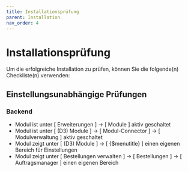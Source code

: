 ```yaml
---
title: Installationsprüfung
parent: Installation
nav_order: 4
---
```


# Installationsprüfung

Um die erfolgreiche Installation zu prüfen, können Sie die folgende(n) Checkliste(n) verwenden:

## Einstellungsunabhängige Prüfungen

### Backend

* Modul ist unter [ Erweiterungen ] -> [ Module ] aktiv geschaltet
* Modul ist unter [ (D3) Module ] -> [ Modul-Connector ] -> [ Modulverwaltung ] aktiv geschaltet
* Modul zeigt unter [ (D3) Module ] -> [ {$menutitle} ] einen eigenen Bereich für Einstellungen
* Modul zeigt unter [ Bestellungen verwalten ] -> [ Bestellungen ] -> [ Auftragsmanager ] einen eigenen Bereich

